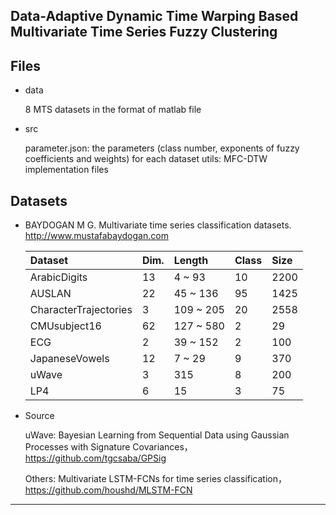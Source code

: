 ## Data-Adaptive Dynamic Time Warping Based Multivariate Time Series Fuzzy Clustering

## Files
- data

  8 MTS datasets in the format of matlab file
  
- src

  parameter.json: the parameters (class number, exponents of fuzzy coefficients and weights) for each dataset
  utils: MFC-DTW implementation files


## Datasets

- BAYDOGAN M G. Multivariate time series classification datasets. http://www.mustafabaydogan.com

  | Dataset               | Dim. | Length     | Class    | Size     |
  | :-------------------- | :--- | :--------- | :------- | :------- |
  | ArabicDigits          | 13   | 4 ~ 93     | 10       | 2200     |
  | AUSLAN                | 22   | 45 ~ 136   | 95       | 1425     |
  | CharacterTrajectories | 3    | 109 ~ 205  | 20       | 2558     |
  | CMUsubject16          | 62   | 127 ~ 580  | 2        | 29       |
  | ECG                   | 2    | 39 ~ 152   | 2        | 100      |
  | JapaneseVowels        | 12   | 7 ~ 29     | 9        | 370      |
  | uWave                 | 3    | 315        | 8        | 200      |
  | LP4                   | 6    | 15         | 3        | 75       |

- Source

  uWave: Bayesian Learning from Sequential Data using Gaussian Processes with Signature Covariances，https://github.com/tgcsaba/GPSig

  Others: Multivariate LSTM-FCNs for time series classification，https://github.com/houshd/MLSTM-FCN

------

